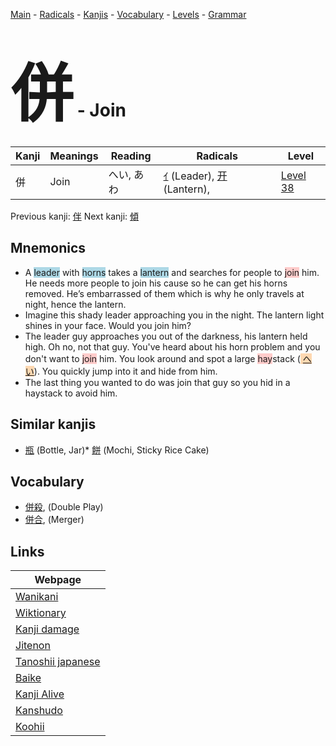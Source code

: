 <style> bigfont {font-size: 100px}</style>
[Main](../index.md) -
[Radicals](../radicals.md) -
[Kanjis](../kanjis.md) -
[Vocabulary](../vocabulary.md) -
[Levels](../levels.md) -
[Grammar](../grammar.md)
# <bigfont> 併</bigfont> - Join 

| Kanji | Meanings | Reading | Radicals | Level |
| --- | --- | --- | --- | --- |
| 併 | Join | へい, あわ | [ｲ](../radicals/ｲ.md) (Leader), [开](../radicals/开.md) (Lantern),  | [Level 38](../levels/wk_level38.md) |

Previous kanji: [伴](伴.md) Next kanji: [傾](傾.md) 

## Mnemonics
 * A <span style="background-color:#ADD8E6"> leader</span> with <span style="background-color:#ADD8E6"> horns</span> takes a <span style="background-color:#ADD8E6"> lantern</span> and searches for people to <span style="background-color:#ffcccb"> join</span> him. He needs more people to join his cause so he can get his horns removed. He’s embarrassed of them which is why he only travels at night, hence the lantern.
* Imagine this shady leader approaching you in the night. The lantern light shines in your face. Would you join him?
* The leader guy approaches you out of the darkness, his lantern held high. Oh no, not that guy. You've heard about his horn problem and you don't want to <span style="background-color:#ffcccb"> join</span> him. You look around and spot a large <span style="background-color:#ffcccb"> hay</span>stack (<span style="background-color:#fed8b1"> [へい](https://jisho.org/search/へい)</span>). You quickly jump into it and hide from him.
* The last thing you wanted to do was join that guy so you hid in a haystack to avoid him.


## Similar kanjis
 * [瓶](瓶.md) (Bottle, Jar)* [餅](餅.md) (Mochi, Sticky Rice Cake)


## Vocabulary
 * [併殺](../vocabulary/併.md), (Double Play)
* [併合](../vocabulary/併.md), (Merger)



## Links 

| Webpage |
| --- |
| [Wanikani          ](https://www.wanikani.com/kanji/併) |
| [Wiktionary        ](https://en.wiktionary.org/wiki/併) |
| [Kanji damage      ](http://www.kanjidamage.com/kanji/search?utf8=✓&q=併) |
| [Jitenon           ](https://jitenon.com/kanji/併) |
| [Tanoshii japanese ](https://www.tanoshiijapanese.com/dictionary/kanji.cfm?k=併) |
| [Baike             ](https://baike.baidu.com/item/併) |
| [Kanji Alive       ](https://app.kanjialive.com/併) |
| [Kanshudo          ](https://www.kanshudo.com/searchmn?q=併) |
| [Koohii            ](https://kanji.koohii.com/study/kanji/併) |
